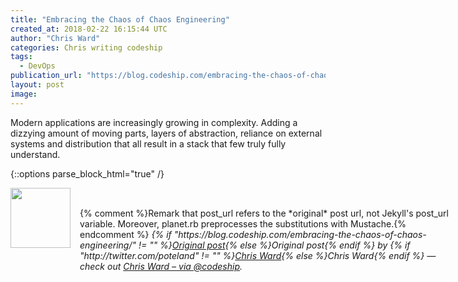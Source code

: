 ```yaml
---
title: "Embracing the Chaos of Chaos Engineering"
created_at: 2018-02-22 16:15:44 UTC
author: "Chris Ward"
categories: Chris writing codeship
tags: 
  - DevOps
publication_url: "https://blog.codeship.com/embracing-the-chaos-of-chaos-engineering/"
layout: post
image: 
---
```

Modern applications are increasingly growing in complexity. Adding a dizzying amount of moving parts, layers of abstraction, reliance on external systems and distribution that all result in a stack that few truly fully understand.


{::options parse_block_html="true" /}
<div class="author">
   <img src="http://www.rss-specifications.com/rss-spec-rss.gif" style="width: 96px; height: 96;">
   <span style="position: absolute; padding: 32px 15px;">{% comment %}Remark that post_url refers to the *original* post url, not Jekyll's post_url variable. Moreover, planet.rb preprocesses the substitutions with Mustache.{% endcomment %}
      <i>{% if "https://blog.codeship.com/embracing-the-chaos-of-chaos-engineering/" != "" %}<a href="https://blog.codeship.com/embracing-the-chaos-of-chaos-engineering/">Original post</a>{% else %}Original post{% endif %} by {% if "http://twitter.com/poteland" != "" %}<a href="http://twitter.com/poteland">Chris Ward</a>{% else %}Chris Ward{% endif %} &mdash; check out <a href="https://blog.codeship.com">Chris Ward – via @codeship</a>.</i>
  </span>
</div>
